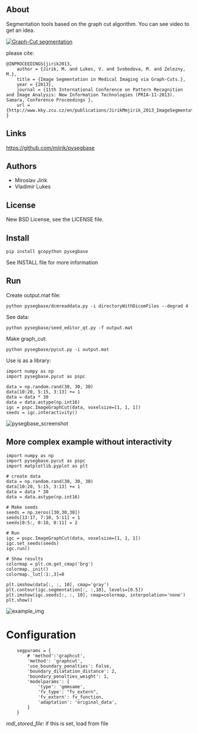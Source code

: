 
About
-----

Segmentation tools based on the graph cut algorithm. You can 
see video to get an idea.

[![Graph-Cut segmentation](https://img.youtube.com/vi/bFSyY4jyMHw/0.jpg)](https://www.youtube.com/watch?v=bFSyY4jyMHw)

please cite:

    @INPROCEEDINGS{jirik2013,
        author = {Jirik, M. and Lukes, V. and Svobodova, M. and Zelezny, M.},
        title = {Image Segmentation in Medical Imaging via Graph-Cuts.},
        year = {2013},
        journal = {11th International Conference on Pattern Recognition and Image Analysis: New Information Technologies (PRIA-11-2013). Samara, Conference Proceedings },
        url = {http://www.kky.zcu.cz/en/publications/JirikMmjirik_2013_ImageSegmentationin},
    }


Links
-----

  https://github.com/mjirik/pysegbase

Authors
-------

* Miroslav Jirik
* Vladimir Lukes

License
-------

New BSD License, see the LICENSE file.

Install
-------

    pip install gcopython pysegbase

See INSTALL file for more information

Run
---

Create output.mat file:
    
    python pysegbase/dcmreaddata.py -i directoryWithDicomFiles --degrad 4
    
See data:

    python pysegbase/seed_editor_qt.py -f output.mat
    
Make graph_cut:

    python pysegbase/pycut.py -i output.mat


Use is as a library:

    import numpy as np
    import pysegbase.pycut as pspc

    data = np.random.rand(30, 30, 30)
    data[10:20, 5:15, 3:13] += 1
    data = data * 30
    data = data.astype(np.int16)
    igc = pspc.ImageGraphCut(data, voxelsize=[1, 1, 1])
    seeds = igc.interactivity()
    
![pysegbase_screenshot](http://147.228.240.61/queetech/www/pysegbase_screenshot0.png)

    
More complex example without interactivity
---

    import numpy as np
    import pysegbase.pycut as pspc
    import matplotlib.pyplot as plt

    # create data
    data = np.random.rand(30, 30, 30)
    data[10:20, 5:15, 3:13] += 1
    data = data * 30
    data = data.astype(np.int16)
    
    # Make seeds
    seeds = np.zeros([30,30,30])
    seeds[13:17, 7:10, 5:11] = 1
    seeds[0:5:, 0:10, 0:11] = 2
    
    # Run 
    igc = pspc.ImageGraphCut(data, voxelsize=[1, 1, 1])
    igc.set_seeds(seeds)
    igc.run()
    
    # Show results
    colormap = plt.cm.get_cmap('brg')
    colormap._init()
    colormap._lut[:1:,3]=0
    
    plt.imshow(data[:, :, 10], cmap='gray') 
    plt.contour(igc.segmentation[:, :,10], levels=[0.5])
    plt.imshow(igc.seeds[:, :, 10], cmap=colormap, interpolation='none')
    plt.show()


![example_img](https://raw.githubusercontent.com/mjirik/pyseg_base/master/imgs/example_result.png)


Configuration
===


        segparams = {
            # 'method':'graphcut',
            'method': 'graphcut',
            'use_boundary_penalties': False,
            'boundary_dilatation_distance': 2,
            'boundary_penalties_weight': 1,
            'modelparams': {
                'type': 'gmmsame',
                'fv_type': "fv_extern",
                'fv_extern': fv_function,
                'adaptation': 'original_data',
            }
        }
        
*mdl_stored_file*: if this is set, load from file 
